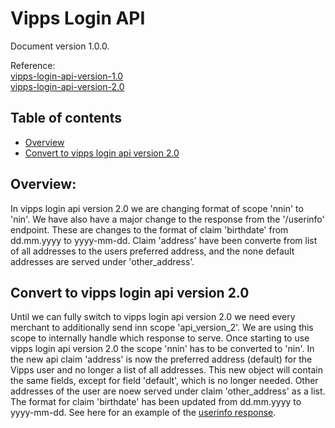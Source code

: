 # Vipps Login API

Document version 1.0.0.

Reference:\
[vipps-login-api-version-1.0](../../vipps-login-api)\
[vipps-login-api-version-2.0](vipps-login-api.md)

## Table of contents
* [Overview](#overview)
* [Convert to vipps login api version 2.0](#convert-to-vipps-login-api-version-20)

## Overview:
In vipps login api version 2.0 we are changing format of scope 'nnin' to 'nin'.
We have also have a major change to the response from the '/userinfo' endpoint.
These are changes to the format of claim 'birthdate' from dd.mm.yyyy to yyyy-mm-dd.
Claim 'address' have been converte from list of all addresses to the users preferred address, 
and the none default addresses are served under 'other_address'.

## Convert to vipps login api version 2.0
Until we can fully switch to vipps login api version 2.0 we need every merchant to additionally send inn scope 'api_version_2'.
We are using this scope to internally handle which response to serve.
Once starting to use vipps login api version 2.0 the scope 'nnin' has to be converted to 'nin'.
In the new api claim 'address' is now the preferred address (default) for the Vipps user and no longer a list of all addresses.
This new object will contain the same fields, except for field 'default', which is no longer needed.
Other addresses of the user are noew served under claim 'other_address' as a list.
The format for claim 'birthdate' has been updated from dd.mm.yyyy to yyyy-mm-dd.
See here for an example of the [userinfo response](https://vippsas.github.io/vipps-login-api/#/public/userinfo).




